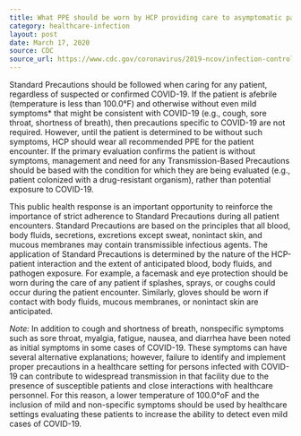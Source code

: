 ```yaml
---
title: What PPE should be worn by HCP providing care to asymptomatic patients with a history of exposure to COVID-19 who are being evaluated for a non-infectious complaint (e.g., hypertension or hyperglycemia)?
category: healthcare-infection
layout: post
date: March 17, 2020
source: CDC
source_url: https://www.cdc.gov/coronavirus/2019-ncov/infection-control/infection-prevention-control-faq.html
---
```


Standard Precautions should be followed when caring for any patient, regardless of suspected or confirmed COVID-19. If the patient is afebrile (temperature is less than 100.0°F) and otherwise without even mild symptoms* that might be consistent with COVID-19 (e.g., cough, sore throat, shortness of breath), then precautions specific to COVID-19 are not required. However, until the patient is determined to be without such symptoms, HCP should wear all recommended PPE for the patient encounter. If the primary evaluation confirms the patient is without symptoms, management and need for any Transmission-Based Precautions should be based with the condition for which they are being evaluated (e.g., patient colonized with a drug-resistant organism), rather than potential exposure to COVID-19.

This public health response is an important opportunity to reinforce the importance of strict adherence to Standard Precautions during all patient encounters. Standard Precautions are based on the principles that all blood, body fluids, secretions, excretions except sweat, nonintact skin, and mucous membranes may contain transmissible infectious agents. The application of Standard Precautions is determined by the nature of the HCP-patient interaction and the extent of anticipated blood, body fluids, and pathogen exposure. For example, a facemask and eye protection should be worn during the care of any patient if splashes, sprays, or coughs could occur during the patient encounter. Similarly, gloves should be worn if contact with body fluids, mucous membranes, or nonintact skin are anticipated.

_Note:_ In addition to cough and shortness of breath, nonspecific symptoms such as sore throat, myalgia, fatigue, nausea, and diarrhea have been noted as initial symptoms in some cases of COVID-19. These symptoms can have several alternative explanations; however, failure to identify and implement proper precautions in a healthcare setting for persons infected with COVID-19 can contribute to widespread transmission in that facility due to the presence of susceptible patients and close interactions with healthcare personnel. For this reason, a lower temperature of 100.0°oF and the inclusion of mild and non-specific symptoms should be used by healthcare settings evaluating these patients to increase the ability to detect even mild cases of COVID-19.
